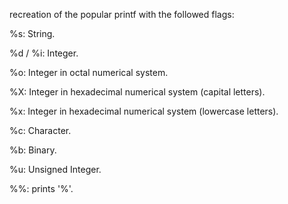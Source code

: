 recreation of the popular printf with the followed flags:



%s:         String.


%d / %i:    Integer.


%o:         Integer in octal numerical system. 


%X:         Integer in hexadecimal numerical system (capital letters).


%x:         Integer in hexadecimal numerical system (lowercase letters).


%c:         Character.


%b:         Binary.


%u:         Unsigned Integer.


%%:         prints '%'.
